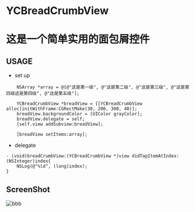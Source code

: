 # YCBreadCrumbView

这是一个简单实用的面包屑控件
===
USAGE
----
* set up
```
    NSArray *array = @[@"这是第一级", @"这是第二级", @"这是第三级", @"这是第四级这是第四级", @"这是第五级"];
    
    YCBreadCrumbView *breadView = [[YCBreadCrumbView alloc]initWithFrame:CGRectMake(30, 200, 300, 40)];
    breadView.backgroundColor = [UIColor grayColor];
    breadView.delegate = self;
    [self.view addSubview:breadView];
    
    [breadView setItems:array];
```
* delegate
```
- (void)breadCrumbView:(YCBreadCrumbView *)view didTapItemAtIndex:(NSInteger)index{
    NSLog(@"%ld", (long)index);
}
```
ScreenShot
---
![bbb](http://github.com/13061650152/YCBreadCrumbView/IMG_0892.PNG "aaa")

